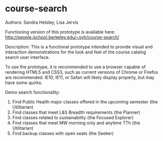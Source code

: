 course-search
=============
Authors: Sandra Helsley, Lisa Jervis

Functioning version of this prototype is available here:
http://people.ischool.berkeley.edu/~syh/course-search/

Description: This is a functional prototype intended to provide visual and interaction demonstrations for the look and feel of the course catalog search user interface.

To use the prototype, it is recommended to use a browser capable of rendering HTML5 and CSS3, such as current versions of Chrome or Firefox are recommended. IE10, IE11, or Safari will likely display properly, but may have some quirks.

Demo search functionality:
 1. Find Public Health major classes offered in the upcoming semester (the Utilitarian)
 2. Find classes that meet L&S Breadth requirements (the Planner)
 3. Find classes related to sustainability (the Focused Explorer)
 4. Find classes that meet MW morning only and anytime TTh (the Utilitarian)
 5. Find backup classes with open seats (the Seeker)